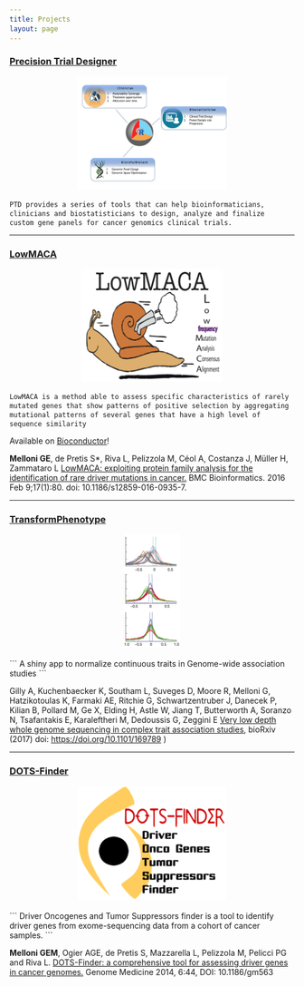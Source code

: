 ```yaml
---
title: Projects
layout: page
---
```


### [Precision Trial Designer](https://gmelloni.github.io/ptd)

<div style="text-align:center">
<a href="https://gmelloni.github.io/ptd">
<img src="images/conclusionSlide2.jpg" height="200" style="vertical-align:right" />
</a>
</div>

```
PTD provides a series of tools that can help bioinformaticians, 
clinicians and biostatisticians to design, analyze and finalize 
custom gene panels for cancer genomics clinical trials.
```



----------------------

### [LowMACA](http://cgsb.genomics.iit.it/wiki/projects/LowMACA)

<div style="text-align:center">
<a href="http://cgsb.genomics.iit.it/wiki/projects/LowMACA">
<img src="images/lowmaca_logo.png" height="200" style="vertical-align:right" />
</a>
</div>

```
LowMACA is a method able to assess specific characteristics of rarely 
mutated genes that show patterns of positive selection by aggregating 
mutational patterns of several genes that have a high level of sequence similarity 
```

Available on [Bioconductor](http://www.bioconductor.org/packages/release/bioc/html/LowMACA.html)!

**Melloni GE**, de Pretis S*, Riva L, Pelizzola M, Céol A, Costanza J, Müller H, Zammataro L 
[LowMACA: exploiting protein family analysis for the identification of rare driver mutations in cancer.](https://bmcbioinformatics.biomedcentral.com/articles/10.1186/s12859-016-0935-7) 
BMC Bioinformatics. 2016 Feb 9;17(1):80. doi: 10.1186/s12859-016-0935-7.

----------------------

### [TransformPhenotype](https://github.com/gmelloni/transformPhenotype)

<div style="text-align:center">
<a href="https://github.com/gmelloni/transformPhenotype">
<img src="images/normalization_mod.png" height="200" style="vertical-align:right" />
</a>
</div>
<br>
```
A shiny app to normalize continuous traits in Genome-wide 
association studies
```

Gilly A, Kuchenbaecker K, Southam L, Suveges D, Moore R, Melloni G, Hatzikotoulas K, Farmaki AE, Ritchie G, Schwartzentruber J, Danecek P, Kilian B, Pollard M, Ge X, Elding H, Astle W, Jiang T, Butterworth A, Soranzo N, Tsafantakis E, Karaleftheri M, Dedoussis G, Zeggini E [Very low depth whole genome sequencing in complex trait association studies](https://www.biorxiv.org/content/early/2017/07/28/169789), bioRxiv (2017) doi: https://doi.org/10.1101/169789 )

<!-- [![](images/normalization_mod.png)](https://github.com/gmelloni/transformPhenotype) -->


----------------------

### [DOTS-Finder](http://cgsb.genomics.iit.it/wiki/projects/DOTS-Finder)

<div style="text-align:center">
<a href="http://cgsb.genomics.iit.it/wiki/projects/DOTS-Finder">
<img src="images/dotsfinderlogo.png" height="200" style="vertical-align:right" />
</a>
</div>
<br>
```
Driver Oncogenes and Tumor Suppressors finder is a tool 
to identify driver genes from exome-sequencing data 
from a cohort of cancer samples.
```

**Melloni GEM**, Ogier AGE, de Pretis S, Mazzarella L, Pelizzola M, Pelicci PG and Riva L. 
[DOTS-Finder: a comprehensive tool for assessing driver genes in cancer genomes.](https://genomemedicine.biomedcentral.com/articles/10.1186/gm563) 
Genome Medicine 2014, 6:44, DOI: 10.1186/gm563